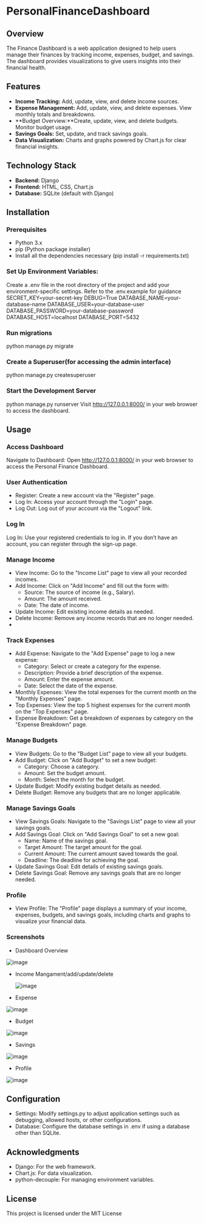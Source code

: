 # PersonalFinanceDashboard
## Overview

The Finance Dashboard is a web application designed to help users manage their finances by tracking income, expenses, budget, and savings. The dashboard provides visualizations to give users insights into their financial health.
## Features

- **Income Tracking:** Add, update, view, and delete income sources.
- **Expense Management:** Add, update, view, and delete expenses. View monthly totals and breakdowns.
- **Budget Overview:**Create, update, view, and delete budgets. Monitor budget usage.
- **Savings Goals:** Set, update, and track savings goals.
- **Data Visualization:** Charts and graphs powered by Chart.js for clear financial insights.

## Technology Stack

- **Backend:** Django
- **Frontend:** HTML, CSS, Chart.js
- **Database:** SQLite (default with Django)
## Installation

### Prerequisites

- Python 3.x
- pip (Python package installer)
- Install all the dependencies necessary (pip install -r requirements.txt)

### Set Up Environment Variables:

Create a .env file in the root directory of the project and add your environment-specific settings. Refer to the .env.example for guidance
SECRET_KEY=your-secret-key
DEBUG=True
DATABASE_NAME=your-database-name
DATABASE_USER=your-database-user
DATABASE_PASSWORD=your-database-password
DATABASE_HOST=localhost
DATABASE_PORT=5432

### Run migrations

python manage.py migrate

### Create a Superuser(for accessing the admin interface)

python manage.py createsuperuser

### Start the Development Server

python manage.py runserver
Visit http://127.0.0.1:8000/ in your web browser to access the dashboard.

## Usage

### Access Dashboard

Navigate to Dashboard: Open http://127.0.0.1:8000/ in your web browser to access the Personal Finance Dashboard.

### User Authentication

- Register: Create a new account via the "Register" page.
- Log In: Access your account through the "Login" page.
- Log Out: Log out of your account via the "Logout" link.

### Log In

Log In: Use your registered credentials to log in. If you don’t have an account, you can register through the sign-up page.

### Manage Income

- View Income: Go to the "Income List" page to view all your recorded incomes.
- Add Income: Click on "Add Income" and fill out the form with:
   -  Source: The source of income (e.g., Salary).
   -  Amount: The amount received.
   -  Date: The date of income.
- Update Income: Edit existing income details as needed.
- Delete Income: Remove any income records that are no longer needed.
- 
### Track Expenses

- Add Expense: Navigate to the "Add Expense" page to log a new expense:
    - Category: Select or create a category for the expense.
    - Description: Provide a brief description of the expense.
    - Amount: Enter the expense amount.
    - Date: Select the date of the expense.
- Monthly Expenses: View the total expenses for the current month on the "Monthly Expenses" page.
- Top Expenses: View the top 5 highest expenses for the current month on the "Top Expenses" page.
- Expense Breakdown: Get a breakdown of expenses by category on the "Expense Breakdown" page.
 
### Manage Budgets

- View Budgets: Go to the "Budget List" page to view all your budgets.
- Add Budget: Click on "Add Budget" to set a new budget:
    - Category: Choose a category.
    - Amount: Set the budget amount.
    - Month: Select the month for the budget.
- Update Budget: Modify existing budget details as needed.
- Delete Budget: Remove any budgets that are no longer applicable.
  
### Manage Savings Goals
- View Savings Goals: Navigate to the "Savings List" page to view all your savings goals.
- Add Savings Goal: Click on "Add Savings Goal" to set a new goal:
    - Name: Name of the savings goal.
    - Target Amount: The target amount for the goal.
    - Current Amount: The current amount saved towards the goal.
    - Deadline: The deadline for achieving the goal.
- Update Savings Goal: Edit details of existing savings goals.
- Delete Savings Goal: Remove any savings goals that are no longer needed.

### Profile
- View Profile: The "Profile" page displays a summary of your income, expenses, budgets, and savings goals, including charts and graphs to visualize your financial data.

### Screenshots
- Dashboard Overview
  
![image](https://github.com/user-attachments/assets/0181371f-8780-4c85-bcd8-61ee3913cd44)

- Income Mangament/add/update/delete

  ![image](https://github.com/user-attachments/assets/c6c364b1-73cf-49e3-9f58-84cf3a8e5046)

- Expense
  
![image](https://github.com/user-attachments/assets/1e407a40-1199-47fa-baa4-0d1b6ea11686)

- Budget

![image](https://github.com/user-attachments/assets/54eec6b1-7323-4ee0-84e5-2921d2acaae4)

- Savings

![image](https://github.com/user-attachments/assets/77dd252e-b276-4eb5-8253-7375c72f6415)
  
- Profile
  
![image](https://github.com/user-attachments/assets/ef64d49c-b490-49bb-8d20-221212cfb940)

## Configuration

- Settings: Modify settings.py to adjust application settings such as debugging, allowed hosts, or other configurations.
- Database: Configure the database settings in .env if using a database other than SQLite.

## Acknowledgments

- Django: For the web framework.
- Chart.js: For data visualization.
- python-decouple: For managing environment variables.

## License

This project is licensed under the MIT License
